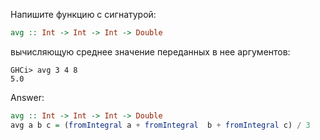 Напишите функцию с сигнатурой:
```haskell
avg :: Int -> Int -> Int -> Double
```
вычисляющую среднее значение переданных в нее аргументов:
```
GHCi> avg 3 4 8
5.0
```

Answer:

```haskell
avg :: Int -> Int -> Int -> Double
avg a b c = (fromIntegral a + fromIntegral  b + fromIntegral c) / 3
```
